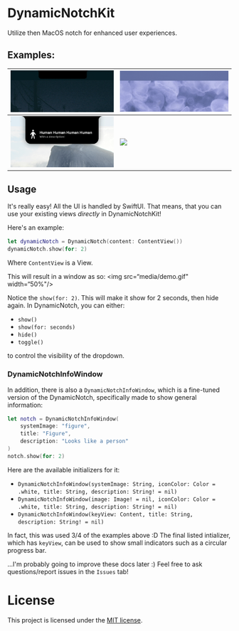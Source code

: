 # DynamicNotchKit

Utilize then MacOS notch for enhanced user experiences.

## Examples:

| <img src="media/output-device.gif" width="100%"/> | <img src="media/battery.gif" width="100%"/> |
| -------- | ------- |
| <img src="media/info-panel.png" width="100%"/>  | <img src="media/window-management.gif" width="100%"/> |

## Usage

It's really easy! All the UI is handled by SwiftUI. That means, that you can use your existing views *directly* in DynamicNotchKit!

Here's an example:
```swift
let dynamicNotch = DynamicNotch(content: ContentView())
dynamicNotch.show(for: 2)
```

Where `ContentView` is a View.

This will result in a window as so:
<img src=“media/demo.gif" width=“50%"/>

Notice the `show(for: 2)`. This will make it show for 2 seconds, then hide again. In DynamicNotch, you can either:
- `show()`
- `show(for: seconds)`
- `hide()`
- `toggle()`

to control the visibility of the dropdown.

### DynamicNotchInfoWindow

In addition, there is also a `DynamicNotchInfoWindow`, which is a fine-tuned version of the DynamicNotch, specifically made to show general information:
```swift
let notch = DynamicNotchInfoWindow(
    systemImage: "figure",
    title: "Figure",
    description: "Looks like a person"
)
notch.show(for: 2)
```

Here are the available initializers for it:
- `DynamicNotchInfoWindow(systemImage: String, iconColor: Color = .white, title: String, description: String! = nil)`
- `DynamicNotchInfoWindow(image: Image! = nil, iconColor: Color = .white, title: String, description: String! = nil)`
- `DynamicNotchInfoWindow(keyView: Content, title: String, description: String! = nil)`

In fact, this was used 3/4 of the examples above :D
The final listed intializer, which has `keyView`, can be used to show small indicators such as a circular progress bar.

...I'm probably going to improve these docs later :)
Feel free to ask questions/report issues in the `Issues` tab!

# License

This project is licensed under the [MIT license](LICENSE).
